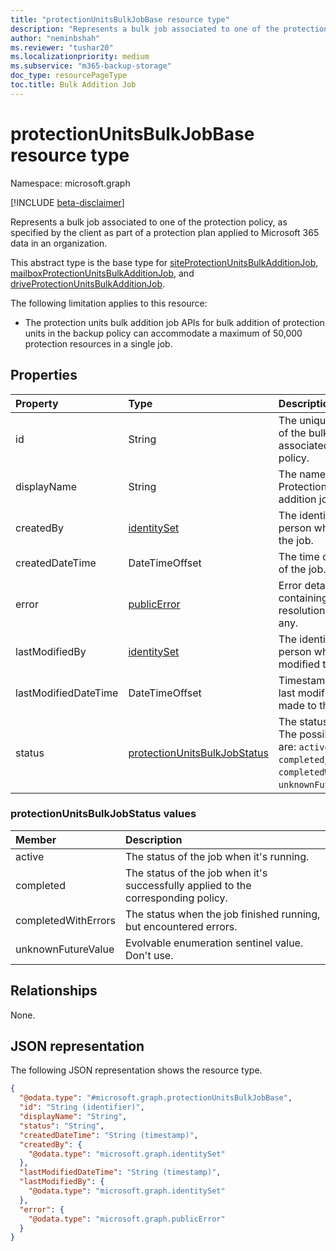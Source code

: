 ```yaml
---
title: "protectionUnitsBulkJobBase resource type"
description: "Represents a bulk job associated to one of the protection policy, as specified by the client as part of a protection plan applied to Microsoft 365 data in an organization."
author: "neminbshah"
ms.reviewer: "tushar20"
ms.localizationpriority: medium
ms.subservice: "m365-backup-storage"
doc_type: resourcePageType
toc.title: Bulk Addition Job
---
```


# protectionUnitsBulkJobBase resource type

Namespace: microsoft.graph

[!INCLUDE [beta-disclaimer](../../includes/beta-disclaimer.md)]

Represents a bulk job associated to one of the protection policy, as specified by the client as part of a protection plan applied to Microsoft 365 data in an organization.

This abstract type is the base type for [siteProtectionUnitsBulkAdditionJob](../resources/siteProtectionUnitsBulkAdditionJob.md), [mailboxProtectionUnitsBulkAdditionJob](../resources/mailboxprotectionunitsbulkadditionjob.md), and [driveProtectionUnitsBulkAdditionJob](../resources/driveprotectionunitsbulkadditionjob.md).

The following limitation applies to this resource:

- The protection units bulk addition job APIs for bulk addition of protection units in the backup policy can accommodate a maximum of 50,000 protection resources in a single job.

## Properties

|Property|Type|Description|
|:---|:---|:---|
|id|String|The unique identifier of the bulk job associated to the policy.|
|displayName|String|The name of the Protection Units bulk addition job.|
|createdBy|[identitySet](../resources/identityset.md)|The identity of person who created the job.|
|createdDateTime|DateTimeOffset|The time of creation of the job.|
|error|[publicError](../resources/publicerror.md)|Error details containing resource resolution failures, if any.|
|lastModifiedBy|[identitySet](../resources/identityset.md)|The identity of the person who last modified the job.|
|lastModifiedDateTime|DateTimeOffset|Timestamp of the last modification made to the job.|
|status|[protectionUnitsBulkJobStatus](../resources/protectionunitsbulkjobbase.md#protectionunitsbulkjobstatus-values )|The status of the job. The possible values are: `active`, `completed`, `completedWithErrors`, `unknownFutureValue`.|

### protectionUnitsBulkJobStatus values

|Member | Description |
|:------|:------------|
|active | 	The status of the job when it's running.|
|completed | The status of the job when it's successfully applied to the corresponding policy.|
|completedWithErrors | The status when the job finished running, but encountered errors.|
|unknownFutureValue | Evolvable enumeration sentinel value. Don't use.    |

## Relationships

None.

## JSON representation

The following JSON representation shows the resource type.
<!-- {
  "blockType": "resource",
  "keyProperty": "id",
  "@odata.type": "microsoft.graph.protectionUnitsBulkJobBase",
  "baseType": "microsoft.graph.entity",
  "openType": false
}
-->
``` json
{
  "@odata.type": "#microsoft.graph.protectionUnitsBulkJobBase",
  "id": "String (identifier)",
  "displayName": "String",
  "status": "String",
  "createdDateTime": "String (timestamp)",
  "createdBy": {
    "@odata.type": "microsoft.graph.identitySet"
  },
  "lastModifiedDateTime": "String (timestamp)",
  "lastModifiedBy": {
    "@odata.type": "microsoft.graph.identitySet"
  },
  "error": {
    "@odata.type": "microsoft.graph.publicError"
  }
}
```
